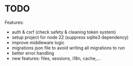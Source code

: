 # TODO

Features:
- auth & csrf (check safety & cleaning token system)
- setup project for node 22 (suppress sqlite3 dependency)
- improve middleware logic
- migrations json file to avoid writing all migrations to run
- better error handling
- new features: files, sessions, i18n, cache,...
